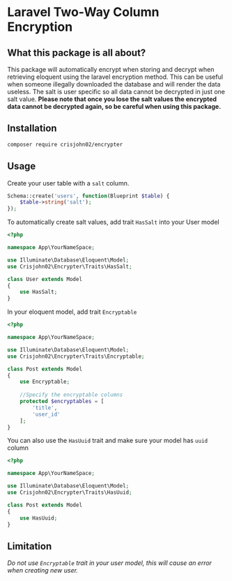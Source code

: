 # Laravel Two-Way Column Encryption

## What this package is all about?
This package will automatically encrypt when storing and decrypt when retrieving eloquent using the laravel encryption method. This can be useful when someone illegally downloaded the database and will render the data useless. The salt is user specific so all data cannot be decrypted in just one salt value. __Please note that once you lose the salt values the encrypted data cannot be decrypted again, so be careful when using this package.__

## Installation
``` bash
composer require crisjohn02/encrypter
```

## Usage

Create your user table with a `salt` column.

```php
Schema::create('users', function(Blueprint $table) {
    $table->string('salt');
});
```

To automatically create salt values, add trait ``HasSalt`` into your User model

```php
<?php

namespace App\YourNameSpace;

use Illuminate\Database\Eloquent\Model;
use Crisjohn02\Encrypter\Traits\HasSalt;

class User extends Model
{
    use HasSalt;
}
```

In your eloquent model, add trait ``Encryptable``
```php
<?php

namespace App\YourNameSpace;

use Illuminate\Database\Eloquent\Model;
use Crisjohn02\Encrypter\Traits\Encryptable;

class Post extends Model
{
    use Encryptable;
    
    //Specify the encryptable columns
    protected $encryptables = [
        'title',
        'user_id'
    ];
}
```

You can also use the `HasUuid` trait and make sure your model has `uuid` column
```php
<?php

namespace App\YourNameSpace;

use Illuminate\Database\Eloquent\Model;
use Crisjohn02\Encrypter\Traits\HasUuid;

class Post extends Model
{
    use HasUuid;
}
```

## Limitation
_Do not use `Encryptable` trait in your user model, this will cause an error when creating new user._

